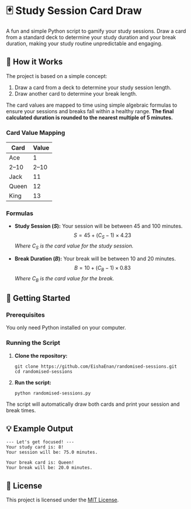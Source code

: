 # 🃏 Study Session Card Draw

A fun and simple Python script to gamify your study sessions. Draw a card from a standard deck to determine your study duration and your break duration, making your study routine unpredictable and engaging.

## 📖 How it Works

The project is based on a simple concept:
1. Draw a card from a deck to determine your study session length.
2. Draw another card to determine your break length.

The card values are mapped to time using simple algebraic formulas to ensure your sessions and breaks fall within a healthy range. **The final calculated duration is rounded to the nearest multiple of 5 minutes.**

### Card Value Mapping

<div align="center">

| Card  | Value |
|-------|-------|
| Ace   | 1     |
| 2–10  | 2–10  |
| Jack  | 11    |
| Queen | 12    |
| King  | 13    |

</div>

### Formulas

* **Study Session ($S$):** Your session will be between 45 and 100 minutes.
    $$S = 45 + (C_S - 1) \times 4.23$$
    *Where* $C_S$ *is the card value for the study session.*

* **Break Duration ($B$):** Your break will be between 10 and 20 minutes.
    $$B = 10 + (C_B - 1) \times 0.83$$
    *Where* $C_B$ *is the card value for the break.*

## 🚀 Getting Started

### Prerequisites

You only need Python installed on your computer.

### Running the Script

1.  **Clone the repository:**
    ```
    git clone https://github.com/EishaEnan/randomised-sessions.git
    cd randomised-sessions
    ```

2.  **Run the script:**
    ```
    python randomised-sessions.py
    ```
The script will automatically draw both cards and print your session and break times.

## 💡 Example Output
```
--- Let's get focused! ---
Your study card is: 8!
Your session will be: 75.0 minutes.

Your break card is: Queen!
Your break will be: 20.0 minutes.
```

## 📜 License

This project is licensed under the [MIT License](LICENSE).